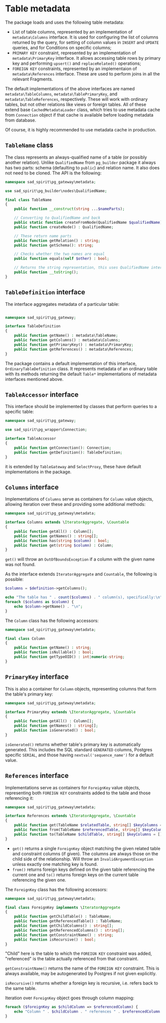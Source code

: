 # Table metadata

The package loads and uses the following table metadata: 
 * List of table columns, represented by an implementation of `metadata\Columns` interface. 
   It is used for configuring the list of columns returned by the query, for setting of column values
   in `INSERT` and `UPDATE` queries, and for Conditions on specific columns;
 * `PRIMARY KEY` constraint, represented by an implementation of `metadata\PrimaryKey` interface.
   It allows accessing table rows by primary key and performing `upsert()` and `replaceRelated()` operations;
 * `FOREIGN KEY` constraints, represented by an implementaion of `metadata\References` interface. 
   These are used to perform joins in all the relevant Fragments.

The default implementations of the above interfaces are named `metadata\TableColumns`, `metadata\TablePrimaryKey`, and
`metadata\TableReferences`, respectively. These will work with ordinary tables, but not other relations like views
or foreign tables. All of these extend base `CachedMetadataLoader` class, which tries to use metadata cache from 
`Connection` object if that cache is available before loading metadata from database.

Of course, it is highly recommended to use metadata cache in production.

## `TableName` class

The class represents an always-qualified name of a table (or possibly another relation). Unlike `QualifiedName` from
`pg_builder` package it always has two parts: schema (defaulting to `public`) and relation name. It also does not need
to be cloned. The API is the following:
```PHP
namespace sad_spirit\pg_gateway\metadata;

use sad_spirit\pg_builder\nodes\QualifiedName;

final class TableName
{
    public function __construct(string ...$nameParts);

    // Converting to QualifiedName and back
    public static function createFromNode(QualifiedName $qualifiedName) : self;
    public function createNode() : QualifiedName;

    // These return name parts
    public function getRelation() : string;
    public function getSchema(): string;

    // Checks whether the two names are equal
    public function equals(self $other) : bool;

    // Returns the string representation, this uses QualifiedName internally
    public function __toString();
}
```

## `TableDefinition` interface

The interface aggregates metadata of a particular table:
```PHP

namespace sad_spirit\pg_gateway;

interface TableDefinition
{
    public function getName() : metadata\TableName;
    public function getColumns() : metadata\Columns;
    public function getPrimaryKey() : metadata\PrimaryKey;
    public function getReferences() : metadata\References;
}
```

The package contains a default implementation of this interface, `OrdinaryTableDefinition` class.
It represents metadata of an ordinary table with its methods returning the default `Table*` implementations of metadata
interfaces mentioned above.

## `TableAccessor` interface

This interface should be implemented by classes that perform queries to a specific table:
```PHP
namespace sad_spirit\pg_gateway;

use sad_spirit\pg_wrapper\Connection;

interface TableAccessor
{
    public function getConnection(): Connection;
    public function getDefinition(): TableDefinition;
}
```

it is extended by `TableGateway` and `SelectProxy`, these have default implementations in the package.

## `Columns` interface

Implementations of `Columns` serve as containers for `Column` value objects, allowing iteration over these 
and providing some additional methods:
```PHP
namespace sad_spirit\pg_gateway\metadata;

interface Columns extends \IteratorAggregate, \Countable
{
    public function getAll() : Column[];
    public function getNames() : string[];
    public function has(string $column) : bool;
    public function get(string $column) : Column;
}
```

`get()` will throw an `OutOfBoundsException` if a column with the given name was not found.

As the interface extends `IteratorAggregate` and `Countable`, the following is possible:
```PHP
$columns = $definition->getColumns();

echo "The table has " . count($columns) . " column(s), specifically:\n";
foreach ($columns as $column) {
    echo $column->getName() . "\n";
}
```

The `Column` class has the following accessors:
```PHP
namespace sad_spirit\pg_gateway\metadata;

final class Column
{
    public function getName() : string;
    public function isNullable() : bool;
    public function getTypeOID() : int|numeric-string;
}
```

## `PrimaryKey` interface

This is also a container for `Column` objects, representing columns that form the table's primary key:
```PHP
namespace sad_spirit\pg_gateway\metadata;

interface PrimaryKey extends \IteratorAggregate, \Countable
{
    public function getAll() : Column[];
    public function getNames() : string[];
    public function isGenerated() : bool;
}
```

`isGenerated()` returns whether table's primary key is automatically generated. This includes the
SQL standard `GENERATED` columns, Postgres specific `SERIAL`,
and those having `nextval('sequence_name')` for a default value.

## `References` interface

Implementations serve as containers for `ForeignKey` value objects,
representing both `FOREIGN KEY` constraints added to the table and those referencing it: 
```PHP
namespace sad_spirit\pg_gateway\metadata;

interface References extends \IteratorAggregate, \Countable
{
    public function get(TableName $relatedTable, string[] $keyColumns = []) : ForeignKey;
    public function from(TableName $referencedTable, string[] $keyColumns = []) : ForeignKey[];
    public function to(TableName $childTable, string[] $keyColumns = []) : ForeignKey[];
}
```

 * `get()` returns a single `ForeignKey` object matching 
   the given related table and constraint columns (if given). The columns are always those on the child side of 
   the relationship. Will throw an `InvalidArgumentException` unless exactly one matching key is found.
 * `from()` returns foreign keys defined on the given table referencing the current one and
   `to()` returns foreign keys on the current table referencing the given one.

The `ForeignKey` class has the following accessors:
```PHP
namespace sad_spirit\pg_gateway\metadata;

final class ForeignKey implements \IteratorAggregate
{
    public function getChildTable() : TableName;
    public function getReferencedTable() : TableName;
    public function getChildColumns() : string[];
    public function getReferencedColumns() : string[];
    public function getConstraintName() : string;
    public function isRecursive() : bool;
}
```
"Child" here is the table to which the `FOREIGN KEY` constraint was added, "referenced" is the table
actually referenced from that constraint.

`getConstraintName()` returns the name of the `FOREIGN KEY` constraint. This is always available, may be
   autogenerated by Postgres if not given explicitly.

`isRecursive()` returns whether a foreign key is recursive, i.e. refers back to the same table.

Iteration over `ForeignKey` object goes through column mapping:
```PHP
foreach ($foreignKey as $childColumn => $referencedColumn) {
    echo "Column " . $childColumn . " references " . $referencedColumn . "\n";
}
```
